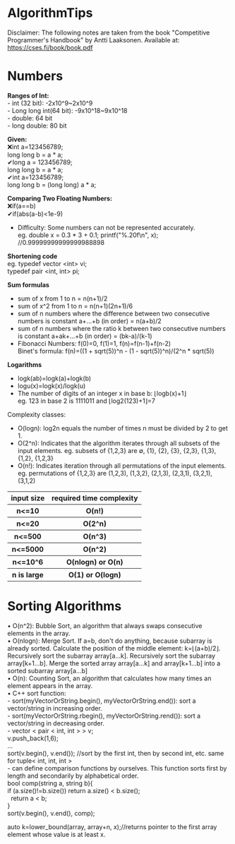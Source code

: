 # AlgorithmTips
Disclaimer: The following notes are taken from the book "Competitive Programmer's Handbook" by Antti Laaksonen. Available at: https://cses.fi/book/book.pdf
<h1>Numbers</h1>
<b>Ranges of Int:</b></br>  
- int (32 bit): -2x10^9~2x10^9</br>  
- Long long int(64 bit): -9x10^18~9x10^18</br>  
- double: 64 bit</br>  
- long double: 80 bit   
 
<b>Given:</b>  
❌int a=123456789;  
long long b = a * a;  
✔long a = 123456789;  
long long b = a * a;  
✔int a=123456789;  
long long b = (long long) a * a;  

<b>Comparing Two Floating Numbers:</b>  
❌if(a==b)  
✔if(abs(a-b)<1e-9)
- Difficulty: Some numbers can not be represented accurately.</BR>
  eg. double x = 0.3 * 3 + 0.1;
      printf("%.20f\n", x); //0.99999999999999988898

<b>Shortening code</b>  
eg. typedef vector <int<int>> vi;  
typedef pair <int, int> pi;  

<b>Sum formulas</b>  </br>
- sum of x from 1 to n = n(n+1)/2  
- sum of x^2 from 1 to n = n(n+1)(2n+1)/6  
- sum of n numbers where the difference between two consecutive numbers is constant a+...+b (in order) = n(a+b)/2
- sum of n numbers where the ratio k between two consecutive numbers is constant a+ak+...+b (in order) = (bk-a)/(k-1)
- Fibonacci Numbers: f(0)=0, f(1)=1, f(n)=f(n-1)+f(n-2)  
  Binet's formula: f(n)=((1 + sqrt(5))^n - (1 - sqrt(5))^n)/(2^n * sqrt(5))

<b>Logarithms</b>
- logk(ab)=logk(a)+logk(b)
- logu(x)=logk(x)/logk(u)
- The number of digits of an integer x in base b: ⌊logb(x)+1⌋  
  eg. 123 in base 2 is 1111011 and ⌊log2(123)+1⌋=7

 Complexity classes:
 - O(logn): log2n equals the number of times n must be divided by 2 to get 1.
 - O(2^n): Indicates that the algorithm iterates through all subsets of the input elements. eg. subsets of {1,2,3} are ∅, {1}, {2}, {3}, {2,3}, {1,3}, {1,2}, {1,2,3}
 - O(n!): Indicates iteration through all permutations of the input elements. eg. permutations of {1,2,3} are (1,2,3), (1,3,2), (2,1,3), (2,3,1), (3,2,1), (3,1,2)
 
 <table>
     <tr>
      <th>input size</th>
      <th>required time complexity</th>
     </tr>
     <tr>
      <th>n<=10</th>
       <th>O(n!)</th>
     </tr>
     <tr>
      <th>n<=20</th>
       <th>O(2^n)</th>
     </tr>
      <tr>
      <th>n<=500</th>
       <th>O(n^3)</th>
     </tr>
     <tr>
      <th>n<=5000</th>
       <th>O(n^2)</th>
     </tr>
     <tr>
      <th>n<=10^6</th>
       <th>O(nlogn) or O(n)</th>
     </tr>
     <tr>
      <th>n is large</th>
       <th>O(1) or O(logn)</th>
     </tr>
 </table>

 <h1>Sorting Algorithms</h1>
 	• O(n^2): Bubble Sort, an algorithm that always swaps consecutive elements in the array.  </br>
 	• O(nlogn): Merge Sort. If a=b, don't do anything, because subarray is already sorted. Calculate the position of the middle element: k=⌊(a+b)/2⌋. Recursively sort the subarray array[a...k]. Recursively sort the subarray array[k+1...b]. Merge the sorted array array[a...k] and array[k+1...b] into a sorted subarray array[a...b] </br>
 	• O(n): Counting Sort, an algorithm that calculates how many times an element appears in the array.</br>
 	• C++ sort function:  </br>
     	- sort(myVectorOrString.begin(), myVectorOrString.end()): sort a vector/string in increasing order.   </br>
     	- sort(myVectorOrString.rbegin(), myVectorOrString.rend()): sort a vector/string in decreasing order. </br>
      - vector < pair < int, int > > v;</br>
        v.push_back(1,6);</br>...</br>
        sort(v.begin(), v.end()); //sort by the first int, then by second int, etc. same for tuple< int, int, int ></br>
      - can define comparison functions by ourselves. This function sorts first by length and secondarily by alphabetical order.</br>
         bool comp(string a, string b){</br>
                     if (a.size()!=b.size()) return a.size() < b.size();</br>
 &nbsp         return a < b;</br>
         }</br>
         sort(v.begin(), v.end(), comp);</br>
       
       
       
       
       
auto k=lower_bound(array, array+n, x);//returns pointer to the first array element whose value is at least x.
